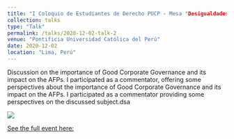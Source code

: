 ```yaml
---
title: "I Coloquio de Estudiantes de Derecho PUCP - Mesa "Desigualdades Sociales" "
collection: talks
type: "Talk"
permalink: /talks/2020-12-02-talk-2
venue: "Pontificia Universidad Católica del Perú"
date: 2020-12-02
location: "Lima, Perú"
---
```


Discussion on the importance of Good Corporate Governance and its impact on the AFPs. I participated as a commentator, offering some perspectives about the importance of Good Corporate Governance and its impact on the AFPs. I participated as a commentator providing some perspectives on the discussed subject.dsa

<img src="https://raw.githack.com/condehub5/condehub5.github.io/master/_talks/colloquium.jpg" class="center" />

[See the full event here:](https://www.facebook.com/cfderechopucp/videos/678461586206742/)